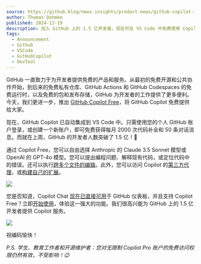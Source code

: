 ```yaml
---
source: https://github.blog/news-insights/product-news/github-copilot-in-vscode-free/
author: Thomas Dohmke
published: 2024-12-19
description: 加入 GitHub 上的 1.5 亿开发者，现在可在 VS Code 中免费使用 Copilot！
tags:
  - Announcement
  - Github
  - VSCode
  - GitHubCopilot
  - DevTool
---
```


GitHub 一直致力于为开发者提供免费的产品和服务。从最初的免费开源和公共协作开始，到后来的免费私有仓库、GitHub Actions 和 GitHub Codespaces 的免费运行时，以及免费的包和发布存储，GitHub 为开发者的工作提供了更多便利。今天，我们更进一步，推出 [GitHub Copilot Free](https://github.com/features/copilot?utm_source=topcopilotfree&utm_medium=blog&utm_campaign=launch)，将 GitHub Copilot 免费提供给大家。

现在，GitHub Copilot 已自动集成到 VS Code 中。只需使用您的个人 GitHub 账户登录，或创建一个新账户，即可免费获得每月 2000 次代码补全和 50 条对话消息。而就在上周，GitHub 的开发者人数突破了 1.5 亿！🎉

通过 Copilot Free，您可以自由选择 Anthropic 的 Claude 3.5 Sonnet 模型或 OpenAI 的 GPT-4o 模型。您可以提出编程问题、解释现有代码，或定位代码中的错误。还可以执行[跨多个文件的编辑](https://code.visualstudio.com/docs/copilot/copilot-edits)。此外，您可以访问 Copilot 的[第三方代理](https://github.com/marketplace?type=apps&copilot_app=true)，或[构建自己的扩展](https://docs.github.com/copilot/building-copilot-extensions/about-building-copilot-extensions)。

![](https://www.youtube.com/watch?v=pGV_T6g1hcU)

您是否知道，Copilot Chat [现在已直接可用](https://github.blog/changelog/2024-12-05-github-copilot-is-now-available-on-your-github-dashboard-in-public-preview/)于 GitHub 仪表板，并且支持 Copilot Free？立即[开始使用](https://github.com/features/copilot?utm_source=copilotfree&utm_medium=blog&utm_campaign=launch)，体验这一强大的功能。我们很高兴能为 GitHub 上的 1.5 亿开发者提供 Copilot 服务。

![](https://www.youtube.com/watch?v=dMbOh114Vd4)

祝编码愉快！

*P.S. 学生、教育工作者和开源维护者：您对无限制 Copilot Pro 账户的免费访问权限仍然有效，不受影响！😉*
